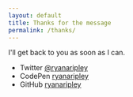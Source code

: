 ```yaml
---
layout: default
title: Thanks for the message
permalink: /thanks/
---
```

<p class="highlight">I'll get back to you as soon as I can.</p>

<ul>
  <li>Twitter <a href="https://twitter.com/ryanaripley">@ryanaripley</a></li>
  <li>CodePen <a href="http://codepen.io/ryanaripley/">ryanaripley</a></li>
  <li>GitHub <a href="https://github.com/ryanaripley">ryanaripley</a></li>
</ul>
